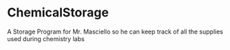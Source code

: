 # ChemicalStorage
A Storage Program for Mr. Masciello so he can keep track of all the supplies used during chemistry labs
